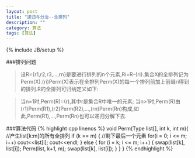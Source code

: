 ```yaml
---
layout: post
title: "递归与分治--全排列"
description: ""
category: 算法
tags: [算法]
---
```

{% include JB/setup %}

###排列问题

>设R={r1,r2,r3,...,rn}是要进行排列的n个元素,Ri=R-{ri}.集合X的全排列记为Perm\(X\).\(ri\)Perm\(X\)表示在全排列Perm\(X\)的每一个排列前加上前缀ri得到的排列.R的全排列可归纳定义如下:

>当n=1时,Perm\(R\)=\(r\),其中r是集合R中唯一的元素;
>当n>1时,Perm\(R\)由\(r1\)Perm\(R1\),\(r2\)Perm\(R2\),...,\(rn\)Perm\(Rn\)构成,如此,Perm\(R1\),...,Perm\(Rn\)也可以递归分解下去.

###算法代码
{% highlight cpp linenos %}
void Perm(Type list[], int k, int m){
    //产生list[k:m]的所有全排列
    if (k == m) {
        //剩下最后一个元素
        for(i = 0; i <= m; i++) cout<<list[i];
        cout<<endl;
    } else {
        for (i = k; i <= m; i++) {
            swap(list[k], list[i]);
            Perm(list, k+1, m);
            swap(list[k], list[i]);
        }
    }
}
{% endhighlight %}